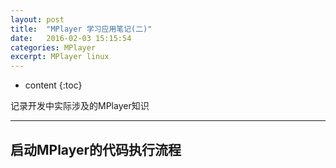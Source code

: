```yaml
---
layout: post
title:  "MPlayer 学习应用笔记(二)"
date:   2016-02-03 15:15:54
categories: MPlayer
excerpt: MPlayer linux
---
```


* content
{:toc}

记录开发中实际涉及的MPlayer知识

---

## 启动MPlayer的代码执行流程













